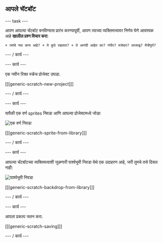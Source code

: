 ## आपले चॅटबॉट

\--- task \---

आपण आपल्या चॅटबॉट बनविण्यास प्रारंभ करण्यापूर्वी, आपण त्याच्या व्यक्तिमत्त्वावर निर्णय घेणे आवश्यक आहे **खालील प्रश्न विचार करा**:

    + त्यांचे नाव काय आहे? + ते कुठे राहतात? + ते आनंदी आहेत का? गंभीर? मजेदार? लाजाळू? मैत्रीपूर्ण?
    

\--- / कार्य \---

\--- कार्य \---

एक नवीन रिक्त स्क्रॅच प्रोजेक्ट उघडा.

[[[generic-scratch-new-project]]]

\--- / कार्य \---

\--- कार्य \---

यापैकी एक वर्ण sprites निवडा आणि आपल्या प्रोजेक्टमध्ये जोडाः

![एक वर्ण निवडा](images/chatbot-characters.png)

[[[generic-scratch-sprite-from-library]]]

\--- / कार्य \---

\--- कार्य \---

आपल्या चॅटबॉटच्या व्यक्तिमत्वाशी जुळणारी पार्श्वभूमी निवडा येथे एक उदाहरण आहे, जरी तुमचे तसे दिसत नाही:

![पार्श्वभूमी निवडा](images/chatbot-backdrop.png)

[[[generic-scratch-backdrop-from-library]]]

\--- / कार्य \---

\--- कार्य \---

आपला प्रकल्प जतन करा.

[[[generic-scratch-saving]]]

\--- / कार्य \---